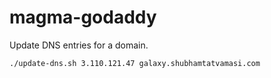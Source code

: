# magma-godaddy

Update DNS entries for a domain.
```bash
./update-dns.sh 3.110.121.47 galaxy.shubhamtatvamasi.com
```
